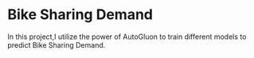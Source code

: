 # Bike Sharing Demand

In this project,I utilize the power of AutoGluon to train different models  to predict Bike Sharing Demand.

